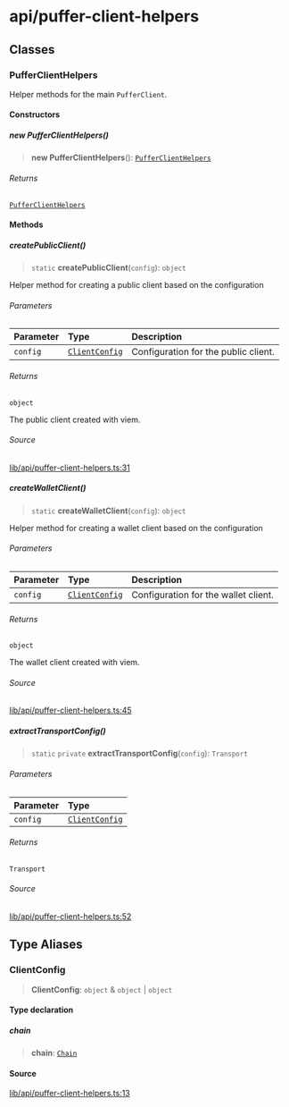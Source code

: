 # api/puffer-client-helpers

## Classes

### PufferClientHelpers

Helper methods for the main `PufferClient`.

#### Constructors

##### new PufferClientHelpers()

> **new PufferClientHelpers**(): [`PufferClientHelpers`](puffer-client-helpers.md#pufferclienthelpers)

###### Returns

[`PufferClientHelpers`](puffer-client-helpers.md#pufferclienthelpers)

#### Methods

##### createPublicClient()

> `static` **createPublicClient**(`config`): `object`

Helper method for creating a public client based on the
configuration

###### Parameters

| Parameter | Type | Description |
| :------ | :------ | :------ |
| `config` | [`ClientConfig`](puffer-client-helpers.md#clientconfig) | Configuration for the public client. |

###### Returns

`object`

The public client created with viem.

###### Source

[lib/api/puffer-client-helpers.ts:31](https://github.com/PufferFinance/puffer-sdk/blob/ffaacf75fad461e84f12aa6dead3208f8541b055/lib/api/puffer-client-helpers.ts#L31)

##### createWalletClient()

> `static` **createWalletClient**(`config`): `object`

Helper method for creating a wallet client based on the
configuration

###### Parameters

| Parameter | Type | Description |
| :------ | :------ | :------ |
| `config` | [`ClientConfig`](puffer-client-helpers.md#clientconfig) | Configuration for the wallet client. |

###### Returns

`object`

The wallet client created with viem.

###### Source

[lib/api/puffer-client-helpers.ts:45](https://github.com/PufferFinance/puffer-sdk/blob/ffaacf75fad461e84f12aa6dead3208f8541b055/lib/api/puffer-client-helpers.ts#L45)

##### extractTransportConfig()

> `static` `private` **extractTransportConfig**(`config`): `Transport`

###### Parameters

| Parameter | Type |
| :------ | :------ |
| `config` | [`ClientConfig`](puffer-client-helpers.md#clientconfig) |

###### Returns

`Transport`

###### Source

[lib/api/puffer-client-helpers.ts:52](https://github.com/PufferFinance/puffer-sdk/blob/ffaacf75fad461e84f12aa6dead3208f8541b055/lib/api/puffer-client-helpers.ts#L52)

## Type Aliases

### ClientConfig

> **ClientConfig**: `object` & `object` \| `object`

#### Type declaration

##### chain

> **chain**: [`Chain`](../chains/constants.md#chain)

#### Source

[lib/api/puffer-client-helpers.ts:13](https://github.com/PufferFinance/puffer-sdk/blob/ffaacf75fad461e84f12aa6dead3208f8541b055/lib/api/puffer-client-helpers.ts#L13)
